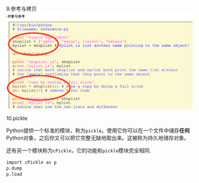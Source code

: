 9.参考与拷贝![](/assets/i89mport.png)

10.pickle

Python提供一个标准的模块，称为`pickle`。使用它你可以在一个文件中储存**任何**Python对象，之后你又可以把它完整无缺地取出来。这被称为持久地储存对象。

还有另一个模块称为`cPickle`，它的功能和`pickle`模块完全相同.

```
import cPickle as p
p.dump
p.load
```



